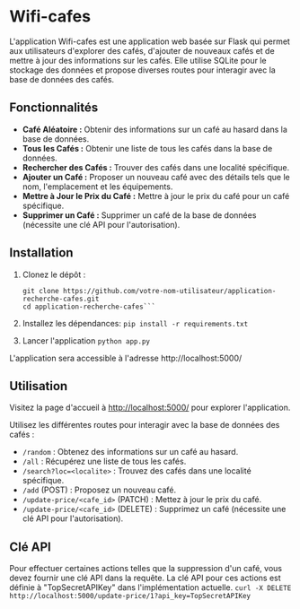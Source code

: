 # Wifi-cafes

L'application Wifi-cafes est une application web basée sur Flask qui permet aux utilisateurs d'explorer des cafés, d'ajouter de nouveaux cafés et de mettre à jour des informations sur les cafés. Elle utilise SQLite pour le stockage des données et propose diverses routes pour interagir avec la base de données des cafés.

## Fonctionnalités

- **Café Aléatoire :** Obtenir des informations sur un café au hasard dans la base de données.
- **Tous les Cafés :** Obtenir une liste de tous les cafés dans la base de données.
- **Rechercher des Cafés :** Trouver des cafés dans une localité spécifique.
- **Ajouter un Café :** Proposer un nouveau café avec des détails tels que le nom, l'emplacement et les équipements.
- **Mettre à Jour le Prix du Café :** Mettre à jour le prix du café pour un café spécifique.
- **Supprimer un Café :** Supprimer un café de la base de données (nécessite une clé API pour l'autorisation).

## Installation

1. Clonez le dépôt :
   ```
   git clone https://github.com/votre-nom-utilisateur/application-recherche-cafes.git
   cd application-recherche-cafes```

2. Installez les dépendances:
   ```pip install -r requirements.txt```
   
4. Lancer l'application
   ```python app.py```


L'application sera accessible à l'adresse http://localhost:5000/


## Utilisation
Visitez la page d'accueil à [http://localhost:5000/](http://localhost:5000/) pour explorer l'application.

Utilisez les différentes routes pour interagir avec la base de données des cafés :

- `/random` : Obtenez des informations sur un café au hasard.
- `/all` : Récupérez une liste de tous les cafés.
- `/search?loc=<localite>` : Trouvez des cafés dans une localité spécifique.
- `/add` (POST) : Proposez un nouveau café.
- `/update-price/<cafe_id>` (PATCH) : Mettez à jour le prix du café.
- `/update-price/<cafe_id>` (DELETE) : Supprimez un café (nécessite une clé API pour l'autorisation).


## Clé API

Pour effectuer certaines actions telles que la suppression d'un café, vous devez fournir une clé API dans la requête. La clé API pour ces actions est définie à "TopSecretAPIKey" dans l'implémentation actuelle.
   ```curl -X DELETE http://localhost:5000/update-price/1?api_key=TopSecretAPIKey```
